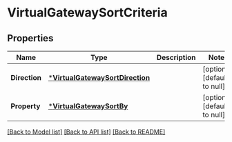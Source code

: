 # VirtualGatewaySortCriteria

## Properties
Name | Type | Description | Notes
------------ | ------------- | ------------- | -------------
**Direction** | [***VirtualGatewaySortDirection**](VirtualGatewaySortDirection.md) |  | [optional] [default to null]
**Property** | [***VirtualGatewaySortBy**](VirtualGatewaySortBy.md) |  | [optional] [default to null]

[[Back to Model list]](../README.md#documentation-for-models) [[Back to API list]](../README.md#documentation-for-api-endpoints) [[Back to README]](../README.md)

